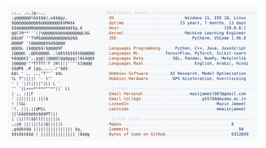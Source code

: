 <picture>
  <source srcset="https://raw.githubusercontent.com/mmazinjameel/mmazinjameel/main/dark_mode.svg?v=1750255869" media="(prefers-color-scheme: dark)">
  <img src="https://raw.githubusercontent.com/mmazinjameel/mmazinjameel/main/light_mode.svg?v=1750255869">
</picture>
